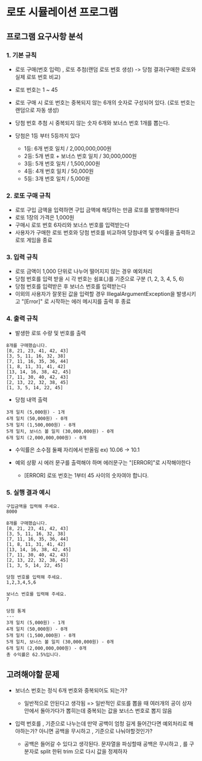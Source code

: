 # 로또 시뮬레이션 프로그램
## 프로그램 요구사항 분석
### 1. 기본 규칙
- 로또 구매(번호 입력) , 로또 추첨(랜덤 로또 번호 생성) -> 당첨 결과(구매한 로또와 실제 로또 번호 비교)

- 로또 번호는 1 ~ 45
- 로또 구매 시 로또 번호는 중복되지 않는 6개의 숫자로 구성되어 있다. (로또 번호는 랜덤으로 자동 생성)
- 당첨 번호 추첨 시 중복되지 않는 숫자 6개와 보너스 번호 1개를 뽑는다.
- 당첨은 1등 부터 5등까지 있다
    - 1등: 6개 번호 일치 / 2,000,000,000원
    - 2등: 5개 번호 + 보너스 번호 일치 / 30,000,000원
    - 3등: 5개 번호 일치 / 1,500,000원
    - 4등: 4개 번호 일치 / 50,000원
    - 5등: 3개 번호 일치 / 5,000원

### 2. 로또 구매 규칙
- 로또 구입 금액을 입력하면 구입 금액에 해당하는 만큼 로또를 발행해야한다
- 로또 1장의 가격은 1,000원
- 구매시 로또 번호 6자리와 보너스 번호를 입력받는다
- 사용자가 구매한 로또 번호와 당첨 번호를 비교하여 당첨내역 및 수익률을 출력하고 로또 게임을 종료

### 3. 입력 규칙
- 로또 금액이 1,000 단위로 나누어 떨어지지 않는 경우 예외처리
- 당첨 번호를 입력 받을 시 각 번호는 쉼표(,)를 기준으로 구분 (1, 2, 3, 4, 5, 6)
- 당첨 번호를 입력받은 후 보너스 번호를 입력받는다
- 이외의 사용자가 잘못된 값을 입력할 경우 IllegalArgumentException을 발생시키고 "[Error]" 로 시작하는 에러 메시지를 출력 후 종료

### 4. 출력 규칙
- 발생한 로또 수량 및 번호를 출력
```
8개를 구매했습니다.
[8, 21, 23, 41, 42, 43] 
[3, 5, 11, 16, 32, 38] 
[7, 11, 16, 35, 36, 44] 
[1, 8, 11, 31, 41, 42] 
[13, 14, 16, 38, 42, 45] 
[7, 11, 30, 40, 42, 43] 
[2, 13, 22, 32, 38, 45] 
[1, 3, 5, 14, 22, 45]
```

- 당첨 내역 출력
```
3개 일치 (5,000원) - 1개
4개 일치 (50,000원) - 0개
5개 일치 (1,500,000원) - 0개
5개 일치, 보너스 볼 일치 (30,000,000원) - 0개
6개 일치 (2,000,000,000원) - 0개
```

- 수익률은 소수점 둘째 자리에서 반올림 ex) 10.06 -> 10.1

- 예외 상황 시 에러 문구를 출력해야 하며 에러문구는 "[ERROR]"로 시작해야한다
    - [ERROR] 로또 번호는 1부터 45 사이의 숫자여야 합니다.

### 5. 실행 결과 예시
```
구입금액을 입력해 주세요.
8000

8개를 구매했습니다.
[8, 21, 23, 41, 42, 43] 
[3, 5, 11, 16, 32, 38] 
[7, 11, 16, 35, 36, 44] 
[1, 8, 11, 31, 41, 42] 
[13, 14, 16, 38, 42, 45] 
[7, 11, 30, 40, 42, 43] 
[2, 13, 22, 32, 38, 45] 
[1, 3, 5, 14, 22, 45]

당첨 번호를 입력해 주세요.
1,2,3,4,5,6

보너스 번호를 입력해 주세요.
7

당첨 통계
---
3개 일치 (5,000원) - 1개
4개 일치 (50,000원) - 0개
5개 일치 (1,500,000원) - 0개
5개 일치, 보너스 볼 일치 (30,000,000원) - 0개
6개 일치 (2,000,000,000원) - 0개
총 수익률은 62.5%입니다.
```

## 고려해야할 문제
- 보너스 번호는 정식 6개 번호와 중복되어도 되는가?
    - 일반적으로 안된다고 생각됨
      => 일반적인 로또를 뽑을 때 여러개의 공이 상자안에서 돌아가다가 뽑히는데 중복되는 값을 보너스 번호로 뽑지 않음

- 입력 번호를 , 기준으로 나누는데 만약 공백이 엄청 길게 들어간다면 예외처리로 해야하는가? 아니면 공백을 무시하고 , 기준으로 나눠야할것인가?
    - 공백은 들어갈 수 있다고 생각된다. 문자열을 파싱할때 공백은 무시하고 , 를 구분자로 split 한뒤 trim 으로 다시 값을 정제하자

